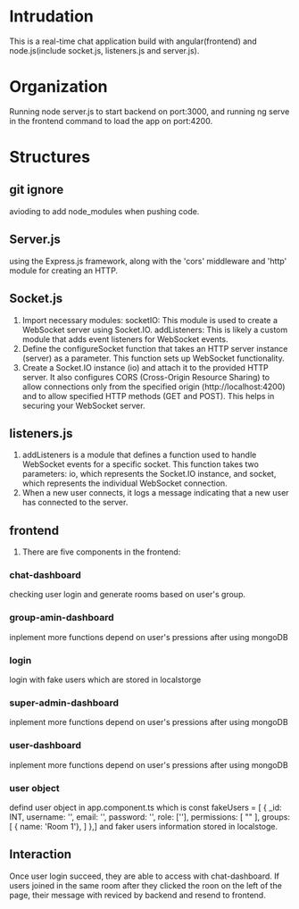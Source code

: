 # Intrudation
This is a real-time chat application build with angular(frontend) and node.js(include socket.js, listeners.js and server.js).
# Organization
Running node server.js to start backend on port:3000, and running ng serve in the frontend command to load the app on port:4200.
# Structures
## git ignore
avioding to add node_modules when pushing code.
## Server.js
using the Express.js framework, along with the 'cors' middleware and 'http' module for creating an HTTP.
## Socket.js
1. Import necessary modules:
socketIO: This module is used to create a WebSocket server using Socket.IO.
addListeners: This is likely a custom module that adds event listeners for WebSocket events.
2. Define the configureSocket function that takes an HTTP server instance (server) as a parameter. This function sets up WebSocket functionality.
3. Create a Socket.IO instance (io) and attach it to the provided HTTP server. It also configures CORS (Cross-Origin Resource Sharing) to allow connections only from the specified origin (http://localhost:4200) and to allow specified HTTP methods (GET and POST). This helps in securing your WebSocket server.
## listeners.js
1. addListeners is a module that defines a function used to handle WebSocket events for a specific socket. This function takes two parameters: io, which represents the Socket.IO instance, and socket, which represents the individual WebSocket connection.
2. When a new user connects, it logs a message indicating that a new user has connected to the server.
## frontend
1. There are five components in the frontend: 
### chat-dashboard
checking user login and generate rooms based on user's group.
### group-amin-dashboard
inplement more functions depend on user's pressions after using mongoDB
### login 
login with fake users which are stored in localstorge
### super-admin-dashboard
inplement more functions depend on user's pressions after using mongoDB
### user-dashboard 
inplement more functions depend on user's pressions after using mongoDB
### user object 
defind user object in app.component.ts which is 
    const fakeUsers = [
      {
        _id: INT,
        username: '',
        email: '',
        password: '',
        role: [''],
        permissions: [
          ""
        ],
        groups: [
          { name: 'Room 1'},
        ]
      },]
and faker users information stored in localstoge.
## Interaction
Once user login succeed, they are able to access with chat-dashboard. If users joined in the same room after they clicked the roon on the left of the page, their message with reviced by backend and resend to frontend. 
